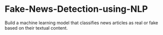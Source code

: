 # Fake-News-Detection-using-NLP
Build a machine learning model that classifies news articles as real or fake based on their textual content.
